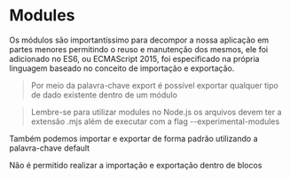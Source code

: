 # Modules

Os módulos são importantíssimo para decompor a nossa aplicação em partes menores permitindo o reuso e manutenção dos mesmos, ele foi adicionado no ES6, ou 
ECMAScript 2015, foi especificado na própria linguagem baseado no conceito de importação e exportação.

> Por meio da palavra-chave export é possível exportar qualquer tipo de dado existente dentro de um módulo

> Lembre-se para utilizar modules no Node.js os arquivos devem ter a extensão .mjs além de executar com a flag --experimental-modules

Também podemos importar e exportar de forma padrão utilizando a palavra-chave default

Não é permitido realizar a importação e exportação dentro de blocos